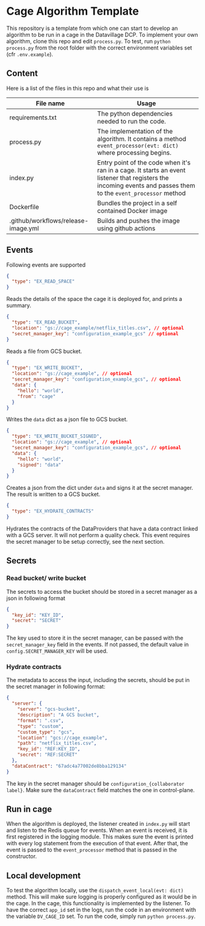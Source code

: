 # Cage Algorithm Template

This repository is a template from which one can start to develop an algorithm to be run in a cage in the Datavillage DCP.
To implement your own algorithm, clone this repo and edit `process.py`. To test, run `python process.py` from the root folder with the correct environment variables set (cfr `.env.example`).

## Content

Here is a list of the files in this repo and what their use is

| File name                           | Usage                                                                                                                                                           |
| ----------------------------------- | --------------------------------------------------------------------------------------------------------------------------------------------------------------- |
| requirements.txt                    | The python dependencies needed to run the code.                                                                                                                 |
| process.py                          | The implementation of the algorithm. It contains a method `event_processor(evt: dict)` where processing begins.                                                 |
| index.py                            | Entry point of the code when it's ran in a cage. It starts an event listener that registers the incoming events and passes them to the `event_processor` method |
| Dockerfile                          | Bundles the project in a self contained Docker image                                                                                                            |
| .github/workflows/release-image.yml | Builds and pushes the image using github actions                                                                                                                |

## Events

Following events are supported

```json
{
  "type": "EX_READ_SPACE"
}
```

Reads the details of the space the cage it is deployed for, and prints a summary.

```json
{
  "type": "EX_READ_BUCKET",
  "location": "gs://cage_example/netflix_titles.csv", // optional
  "secret_manager_key": "configuration_example_gcs" // optional
}
```

Reads a file from GCS bucket.

```json
{
  "type": "EX_WRITE_BUCKET",
  "location": "gs://cage_example", // optional
  "secret_manager_key": "configuration_example_gcs", // optional
  "data": {
    "hello": "world",
    "from": "cage"
  }
}
```

Writes the `data` dict as a json file to GCS bucket.

```json
{
  "type": "EX_WRITE_BUCKET_SIGNED",
  "location": "gs://cage_example", // optional
  "secret_manager_key": "configuration_example_gcs", // optional
  "data": {
    "hello": "world",
    "signed": "data"
  }
}
```

Creates a json from the dict under `data` and signs it at the secret manager. The result is written to a GCS bucket.

```json
{
  "type": "EX_HYDRATE_CONTRACTS"
}
```

Hydrates the contracts of the DataProviders that have a data contract linked with a GCS server. It will not perform a quality check.
This event requires the secret manager to be setup correctly, see the next section.

## Secrets

### Read bucket/ write bucket

The secrets to access the bucket should be stored in a secret manager as a json in following format

```json
{
  "key_id": "KEY_ID",
  "secret": "SECRET"
}
```

The key used to store it in the secret manager, can be passed with the `secret_manager_key` field in the events. If not passed, the default value in `config.SECRET_MANAGER_KEY` will be used.

### Hydrate contracts

The metadata to access the input, including the secrets, should be put in the secret manager in following format:

```json
{
  "server": {
    "server": "gcs-bucket",
    "description": "A GCS bucket",
    "format": ".csv",
    "type": "custom",
    "custom_type": "gcs",
    "location": "gcs://cage_example",
    "path": "netflix_titles.csv",
    "key_id": "REF:KEY_ID",
    "secret": "REF:SECRET"
  },
  "dataContract": "67adc4a77002de8bba129134"
}
```

The key in the secret manager should be `configuration_{collaborator label}`. Make sure the `dataContract` field matches the one in control-plane.

## Run in cage

When the algorithm is deployed, the listener created in `index.py` will start and listen to the Redis queue for events.
When an event is received, it is first registered in the logging module. This makes sure the event is printed with every log statement from the execution of that event.
After that, the event is passed to the `event_processor` method that is passed in the constructor.

## Local development

To test the algorithm locally, use the `dispatch_event_local(evt: dict)` method. This will make sure logging is properly configured as it would be in the cage. In the cage, this functionality is implemented by the listener.
To have the correct `app_id` set in the logs, run the code in an environment with the variable `DV_CAGE_ID` set.
To run the code, simply run `python process.py`.
